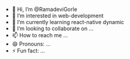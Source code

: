 - 👋 Hi, I’m @RamadeviGorle
- 👀 I’m interested in web-development
- 🌱 I’m currently learning react-native dynamic
- 💞️ I’m looking to collaborate on ...
- 📫 How to reach me ...
- 😄 Pronouns: ...
- ⚡ Fun fact: ...

<!---
RamadeviGorle/RamadeviGorle is a ✨ special ✨ repository because its `README.md` (this file) appears on your GitHub profile.
You can click the Preview link to take a look at your changes.
--->
